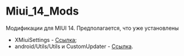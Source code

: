 # Miui_14_Mods
Модификации для MIUI 14. Предполагается, что уже установлены
- XMiuiSettings - [Ссылка](https://4pda.to/forum/index.php?showtopic=760281&view=findpost&p=96948587);
- android/Utils/Utils и CustomUpdater - [Ссылка](https://4pda.to/forum/index.php?showtopic=760281&view=findpost&p=91738162).
